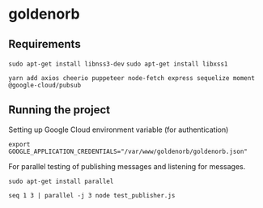 # goldenorb

## Requirements
`sudo apt-get install libnss3-dev`
`sudo apt-get install libxss1`

`yarn add axios cheerio puppeteer node-fetch express sequelize moment @google-cloud/pubsub`

## Running the project

Setting up Google Cloud environment variable (for authentication)

`export GOOGLE_APPLICATION_CREDENTIALS="/var/www/goldenorb/goldenorb.json"`


For parallel testing of publishing messages and listening for messages.

`sudo apt-get install parallel`

`seq 1 3 | parallel -j 3 node test_publisher.js`